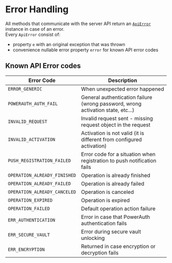 # Error Handling

All methods that communicate with the server API return an [`ApiError`](https://github.com/wultra/networking-android/blob/develop/library/src/main/java/com/wultra/android/powerauth/networking/error/ApiError.kt#docucheck-keep-link) instance in case of an error.  
Every `ApiError` consist of:  
- property `e` with an original exception that was thrown  
- convenience nullable error property `error` for known API error codes

## Known API Error codes

| Error Code                   | Description |
|------------------------------|---|
| `ERROR_GENERIC`              |When unexpected error happened|
| `POWERAUTH_AUTH_FAIL`        |General authentication failure (wrong password, wrong activation state, etc...)|
| `INVALID_REQUEST`            |Invalid request sent - missing request object in the request|
| `INVALID_ACTIVATION`         |Activation is not valid (it is different from configured activation)|
| `PUSH_REGISTRATION_FAILED`   |Error code for a situation when registration to push notification fails|
| `OPERATION_ALREADY_FINISHED` |Operation is already finished|
| `OPERATION_ALREADY_FAILED`   |Operation is already failed|
| `OPERATION_ALREADY_CANCELED` |Operation is canceled|
| `OPERATION_EXPIRED`          |Operation is expired|
| `OPERATION_FAILED`           |Default operation action failure|
| `ERR_AUTHENTICATION`         |Error in case that PowerAuth authentication fails|
| `ERR_SECURE_VAULT`           |Error during secure vault unlocking|
| `ERR_ENCRYPTION`             |Returned in case encryption or decryption fails|

